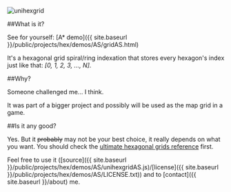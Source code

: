 ![unihexgrid](http://i.imgur.com/GEWReWq.png)

##What is it?

See for yourself: [A* demo]({{ site.baseurl }}/public/projects/hex/demos/AS/gridAS.html)

It's a hexagonal grid spiral/ring indexation that stores every hexagon's index just like that: *[0, 1, 2, 3, ..., N]*.

##Why?

Someone challenged me... I think.

It was part of a bigger project and possibly will be used as the map grid in a game.

##Is it any good?

Yes. But it <del>probably</del> may not be your best choice, it really depends on what you want. You should check the [ultimate hexagonal grids reference](http://www.redblobgames.com/grids/hexagons/) first.

Feel free to use it ([source]({{ site.baseurl }}/public/projects/hex/demos/AS/unihexgridAS.js)/[license]({{ site.baseurl }}/public/projects/hex/demos/AS/LICENSE.txt)) and to [contact]({{ site.baseurl }}/about) me.
